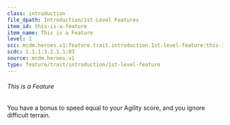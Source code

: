 ```yaml
---
class: introduction
file_dpath: Introduction/1st-Level Features
item_id: this-is-a-feature
item_name: This is a Feature
level: 1
scc: mcdm.heroes.v1:feature.trait.introduction.1st-level-feature:this-is-a-feature
scdc: 1.1.1:3.2.1.1:03
source: mcdm.heroes.v1
type: feature/trait/introduction/1st-level-feature
---
```


###### This is a Feature

You have a bonus to speed equal to your Agility score, and you ignore difficult terrain.
